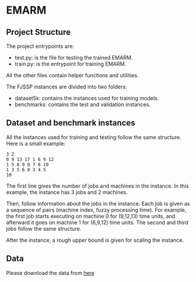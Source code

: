 # EMARM
## Project Structure

The project entrypoints are:
- test.py: is the file for testing the trained EMARM.
- train.py: is the entrypoint for training EMARM.

All the other files contain helper functions and utilities.

The FJSSP instances are divided into two folders:
- dataset5k: contains the instances used for training models.
- benchmarks: contains the test and validation instances. 


## Dataset and benchmark instances

All the instances used for training and testing follow the same structure.
Here is a small example:

```
3 2           
0 9 13 17 1 6 9 12
1 5 8 9 0 7 8 10
1 3 5 6 0 3 4 5
10
```

The first line gives the number of jobs and machines in the instance. 
In this example, the instance has 3 jobs and 2 machines. 

Then, follow information about the jobs in the instance. Each job is 
given as a sequence of pairs (machine index, fuzzy processing time). 
For example, the first job starts executing on machine 0 for (9,12,13) time units,
and afterward it goes on machine 1 for (6,9,12) time units. The second and third jobs 
follow the same structure.

After the instance, a rough upper bound is given for scaling the instance.


## Data
Please download the data from [here](https://drive.google.com/file/d/1VQLB-fwjWOdmwpFrWpFad3_9Eyro6DRO/view?usp=sharing)
